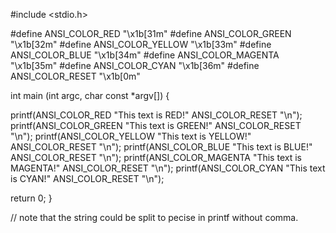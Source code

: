 #include <stdio.h>

#define ANSI_COLOR_RED     "\x1b[31m"
#define ANSI_COLOR_GREEN   "\x1b[32m"
#define ANSI_COLOR_YELLOW  "\x1b[33m"
#define ANSI_COLOR_BLUE    "\x1b[34m"
#define ANSI_COLOR_MAGENTA "\x1b[35m"
#define ANSI_COLOR_CYAN    "\x1b[36m"
#define ANSI_COLOR_RESET   "\x1b[0m"

int main (int argc, char const *argv[]) {

  printf(ANSI_COLOR_RED     "This text is RED!"     ANSI_COLOR_RESET "\n");
  printf(ANSI_COLOR_GREEN   "This text is GREEN!"   ANSI_COLOR_RESET "\n");
  printf(ANSI_COLOR_YELLOW  "This text is YELLOW!"  ANSI_COLOR_RESET "\n");
  printf(ANSI_COLOR_BLUE    "This text is BLUE!"    ANSI_COLOR_RESET "\n");
  printf(ANSI_COLOR_MAGENTA "This text is MAGENTA!" ANSI_COLOR_RESET "\n");
  printf(ANSI_COLOR_CYAN    "This text is CYAN!"    ANSI_COLOR_RESET "\n");

  return 0;
}

// note that the string could be split to pecise in printf without comma.
